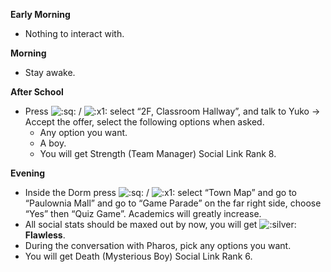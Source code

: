 **Early Morning**

- Nothing to interact with.

**Morning**

- Stay awake.

**After School**

- Press ![:sq:](https://www.powerpyx.com/wp-includes/images/smilies/square.png) / ![:x1:](https://www.powerpyx.com/wp-includes/images/smilies/x1.png) select “2F, Classroom Hallway”, and talk to Yuko -> Accept the offer, select the following options when asked.
  - Any option you want.
  - A boy.
  - You will get Strength (Team Manager) Social Link Rank 8.

**Evening**

- Inside the Dorm press ![:sq:](https://www.powerpyx.com/wp-includes/images/smilies/square.png) / ![:x1:](https://www.powerpyx.com/wp-includes/images/smilies/x1.png) select “Town Map” and go to “Paulownia Mall” and go to “Game Parade” on the far right side, choose “Yes” then “Quiz Game”. Academics will greatly increase.
- All social stats should be maxed out by now, you will get ![:silver:](https://www.powerpyx.com/wp-includes/images/smilies/silver.png) **Flawless**.
- During the conversation with Pharos, pick any options you want.
- You will get Death (Mysterious Boy) Social Link Rank 6.
